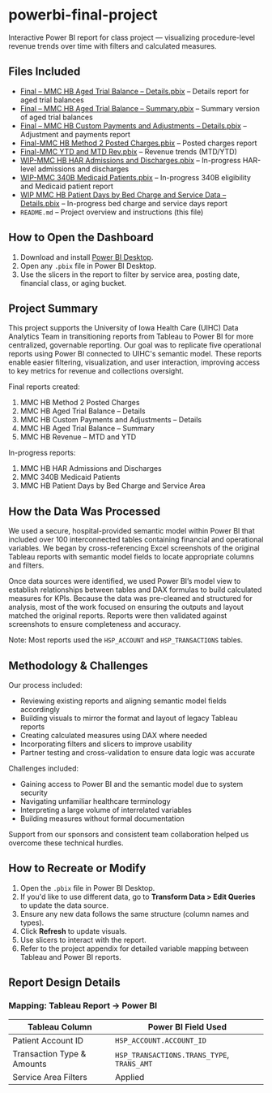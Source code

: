 # powerbi-final-project

Interactive Power BI report for class project — visualizing procedure-level revenue trends over time with filters and calculated measures.

## Files Included

- [Final – MMC HB Aged Trial Balance – Details.pbix](./Final%20–%20MMC%20HB%20Aged%20Trial%20Balance%20–%20Details.pbix) – Details report for aged trial balances  
- [Final – MMC HB Aged Trial Balance – Summary.pbix](./Final%20–%20MMC%20HB%20Aged%20Trial%20Balance%20–%20Summary.pbix) – Summary version of aged trial balances  
- [Final – MMC HB Custom Payments and Adjustments – Details.pbix](./Final%20–%20MMC%20HB%20Custom%20Payments%20and%20Adjustments%20–%20Details.pbix) – Adjustment and payments report  
- [Final-MMC HB Method 2 Posted Charges.pbix](./Final-MMC%20HB%20Method%202%20Posted%20Charges.pbix) – Posted charges report  
- [Final-MMC YTD and MTD Rev.pbix](./Final-MMC%20YTD%20and%20MTD%20Rev.pbix) – Revenue trends (MTD/YTD)  
- [WIP-MMC HB HAR Admissions and Discharges.pbix](./WIP-MMC%20HB%20HAR%20Admissions%20and%20Discharges.pbix) – In-progress HAR-level admissions and discharges  
- [WIP-MMC 340B Medicaid Patients.pbix](./WIP-MMC%20340B%20Medicaid%20Patients.pbix) – In-progress 340B eligibility and Medicaid patient report  
- [WIP MMC HB Patient Days by Bed Charge and Service Data – Details.pbix](./WIP%20MMC%20HB%20Patient%20Days%20by%20Bed%20Charge%20and%20Service%20Data%20–%20Details.pbix) – In-progress bed charge and service days report  
- `README.md` – Project overview and instructions (this file)

## How to Open the Dashboard

1. Download and install [Power BI Desktop](https://powerbi.microsoft.com/desktop/).
2. Open any `.pbix` file in Power BI Desktop.
3. Use the slicers in the report to filter by service area, posting date, financial class, or aging bucket.

## Project Summary

This project supports the University of Iowa Health Care (UIHC) Data Analytics Team in transitioning reports from Tableau to Power BI for more centralized, governable reporting. Our goal was to replicate five operational reports using Power BI connected to UIHC's semantic model. These reports enable easier filtering, visualization, and user interaction, improving access to key metrics for revenue and collections oversight.

Final reports created:

1. MMC HB Method 2 Posted Charges  
2. MMC HB Aged Trial Balance – Details  
3. MMC HB Custom Payments and Adjustments – Details  
4. MMC HB Aged Trial Balance – Summary  
5. MMC HB Revenue – MTD and YTD

In-progress reports:

1. MMC HB HAR Admissions and Discharges  
2. MMC 340B Medicaid Patients  
3. MMC HB Patient Days by Bed Charge and Service Area  

## How the Data Was Processed

We used a secure, hospital-provided semantic model within Power BI that included over 100 interconnected tables containing financial and operational variables. We began by cross-referencing Excel screenshots of the original Tableau reports with semantic model fields to locate appropriate columns and filters.

Once data sources were identified, we used Power BI’s model view to establish relationships between tables and DAX formulas to build calculated measures for KPIs. Because the data was pre-cleaned and structured for analysis, most of the work focused on ensuring the outputs and layout matched the original reports. Reports were then validated against screenshots to ensure completeness and accuracy.

Note: Most reports used the `HSP_ACCOUNT` and `HSP_TRANSACTIONS` tables.

## Methodology & Challenges

Our process included:

- Reviewing existing reports and aligning semantic model fields accordingly  
- Building visuals to mirror the format and layout of legacy Tableau reports  
- Creating calculated measures using DAX where needed  
- Incorporating filters and slicers to improve usability  
- Partner testing and cross-validation to ensure data logic was accurate  

Challenges included:

- Gaining access to Power BI and the semantic model due to system security  
- Navigating unfamiliar healthcare terminology  
- Interpreting a large volume of interrelated variables  
- Building measures without formal documentation  

Support from our sponsors and consistent team collaboration helped us overcome these technical hurdles.

## How to Recreate or Modify

1. Open the `.pbix` file in Power BI Desktop.  
2. If you'd like to use different data, go to **Transform Data > Edit Queries** to update the data source.  
3. Ensure any new data follows the same structure (column names and types).  
4. Click **Refresh** to update visuals.  
5. Use slicers to interact with the report.  
6. Refer to the project appendix for detailed variable mapping between Tableau and Power BI reports.

## Report Design Details

### Mapping: Tableau Report → Power BI

| Tableau Column                        | Power BI Field Used                        |
|--------------------------------------|--------------------------------------------|
| Patient Account ID                   | `HSP_ACCOUNT.ACCOUNT_ID`                   |
| Transaction Type & Amounts          | `HSP_TRANSACTIONS.TRANS_TYPE`, `TRANS_AMT` |
| Service Area Filters                 | Applied



